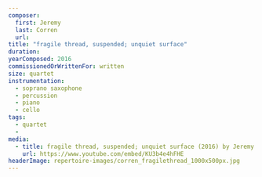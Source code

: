 ```yaml
---
composer:
  first: Jeremy
  last: Corren
  url:
title: "fragile thread, suspended; unquiet surface"
duration:
yearComposed: 2016
commissionedOrWrittenFor: written
size: quartet
instrumentation:
  - soprano saxophone
  - percussion
  - piano
  - cello
tags:
  - quartet
  -
media:
  - title: fragile thread, suspended; unquiet surface (2016) by Jeremy Corren
    url: https://www.youtube.com/embed/KU3b4e4hFHE
headerImage: repertoire-images/corren_fragilethread_1000x500px.jpg
---
```

